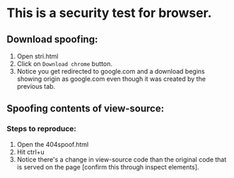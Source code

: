 # This is a security test for browser.
## Download spoofing:
1. Open stri.html
2. Click on `Download chrome` button.
3. Notice you get redirected to google.com and a download begins showing origin as google.com even though it was created by the previous tab.

## Spoofing contents of view-source:
### Steps to reproduce:

1. Open the 404spoof.html
2. Hit ctrl+u
3. Notice there's a change in view-source code than the original code that is served on the page [confirm this through inspect elements]. 
